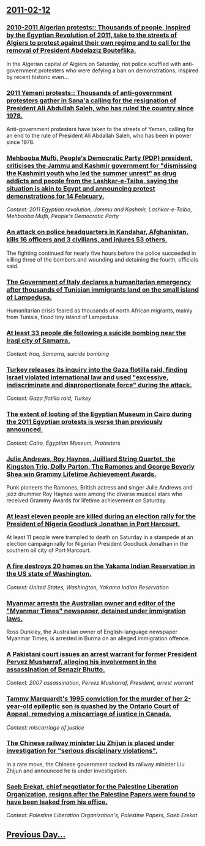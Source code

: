 ## [2011-02-12](/news/2011/02/12/index.md)

### [2010-2011 Algerian protests:: Thousands of people, inspired by the Egyptian Revolution of 2011, take to the streets of Algiers to protest against their own regime and to call for the removal of President Abdelaziz Bouteflika. ](/news/2011/02/12/2010-2011-algerian-protests-thousands-of-people-inspired-by-the-egyptian-revolution-of-2011-take-to-the-streets-of-algiers-to-protest.md)
In&#x20;the&#x20;Algerian&#x20;capital&#x20;of&#x20;Algiers&#x20;on&#x20;Saturday,&#x20;riot&#x20;police&#x20;scuffled&#x20;with&#x20;anti-government&#x20;protesters&#x20;who&#x20;were&#x20;defying&#x20;a&#x20;ban&#x20;on&#x20;demonstrations,&#x20;inspired&#x20;by&#x20;recent&#x20;historic&#x20;even...

### [2011 Yemeni protests:: Thousands of anti-government protesters gather in Sana'a calling for the resignation of President Ali Abdullah Saleh, who has ruled the country since 1978. ](/news/2011/02/12/2011-yemeni-protests-thousands-of-anti-government-protesters-gather-in-sana-a-calling-for-the-resignation-of-president-ali-abdullah-saleh.md)
Anti-government protesters have taken to the streets of Yemen, calling for an end to the rule of President Ali Abdallah Saleh, who has been in power since 1978.

### [Mehbooba Mufti, People's Democratic Party (PDP) president, criticises the Jammu and Kashmir government for "dismissing the Kashmiri youth who led the summer unrest" as drug addicts and people from the Lashkar-e-Taiba, saying the situation is akin to Egypt and announcing protest demonstrations for 14 February. ](/news/2011/02/12/mehbooba-mufti-people-s-democratic-party-pdp-president-criticises-the-jammu-and-kashmir-government-for-dismissing-the-kashmiri-youth-wh.md)
_Context: 2011 Egyptian revolution, Jammu and Kashmir, Lashkar-e-Taiba, Mehbooba Mufti, People's Democratic Party_

### [An attack on police headquarters in Kandahar, Afghanistan, kills 16 officers and 3 civilians, and injures 53 others.](/news/2011/02/12/an-attack-on-police-headquarters-in-kandahar-afghanistan-kills-16-officers-and-3-civilians-and-injures-53-others.md)
The fighting continued for nearly five hours before the police succeeded in killing three of the bombers and wounding and detaining the fourth, officials said.

### [The Government of Italy declares a humanitarian emergency after thousands of Tunisian immigrants land on the small island of Lampedusa. ](/news/2011/02/12/the-government-of-italy-declares-a-humanitarian-emergency-after-thousands-of-tunisian-immigrants-land-on-the-small-island-of-lampedusa.md)
Humanitarian crisis feared as thousands of north African migrants, mainly from Tunisia, flood tiny island of Lampedusa.

### [At least 33 people die following a suicide bombing near the Iraqi city of Samarra. ](/news/2011/02/12/at-least-33-people-die-following-a-suicide-bombing-near-the-iraqi-city-of-samarra.md)
_Context: Iraq, Samarra, suicide bombing_

### [Turkey releases its inquiry into the Gaza flotilla raid, finding Israel violated international law and used "excessive, indiscriminate and disproportionate force" during the attack. ](/news/2011/02/12/turkey-releases-its-inquiry-into-the-gaza-flotilla-raid-finding-israel-violated-international-law-and-used-excessive-indiscriminate-and-d.md)
_Context: Gaza flotilla raid, Turkey_

### [The extent of looting of the Egyptian Museum in Cairo during the 2011 Egyptian protests is worse than previously announced. ](/news/2011/02/12/the-extent-of-looting-of-the-egyptian-museum-in-cairo-during-the-2011-egyptian-protests-is-worse-than-previously-announced.md)
_Context: Cairo, Egyptian Museum, Protesters_

### [Julie Andrews, Roy Haynes, Juilliard String Quartet, the Kingston Trio, Dolly Parton, The Ramones and George Beverly Shea win Grammy Lifetime Achievement Awards. ](/news/2011/02/12/julie-andrews-roy-haynes-juilliard-string-quartet-the-kingston-trio-dolly-parton-the-ramones-and-george-beverly-shea-win-grammy-lifetim.md)
Punk pioneers the Ramones, British actress and singer Julie Andrews and jazz drummer Roy Haynes were among the diverse musical stars who received Grammy Awards for lifetime achievement on Saturday.

### [At least eleven people are killed during an election rally for the President of Nigeria Goodluck Jonathan in Port Harcourt. ](/news/2011/02/12/at-least-eleven-people-are-killed-during-an-election-rally-for-the-president-of-nigeria-goodluck-jonathan-in-port-harcourt.md)
At least 11 people were trampled to death on Saturday in a stampede at an election campaign rally for Nigerian President Goodluck Jonathan in the southern oil city of Port Harcourt.

### [A fire destroys 20 homes on the Yakama Indian Reservation in the US state of Washington. ](/news/2011/02/12/a-fire-destroys-20-homes-on-the-yakama-indian-reservation-in-the-us-state-of-washington.md)
_Context: United States, Washington, Yakama Indian Reservation_

### [Myanmar arrests the Australian owner and editor of the "Myanmar Times" newspaper, detained under immigration laws. ](/news/2011/02/12/myanmar-arrests-the-australian-owner-and-editor-of-the-myanmar-times-newspaper-detained-under-immigration-laws.md)
Ross Dunkley, the Australian owner of English-language newspaper Myanmar Times, is arrested in Burma on an alleged immigration offence.

### [A Pakistani court issues an arrest warrant for former President Pervez Musharraf, alleging his involvement in the assassination of Benazir Bhutto. ](/news/2011/02/12/a-pakistani-court-issues-an-arrest-warrant-for-former-president-pervez-musharraf-alleging-his-involvement-in-the-assassination-of-benazir-b.md)
_Context: 2007 assassination, Pervez Musharraf, President, arrest warrant_

### [Tammy Marquardt's 1995 conviction for the murder of her 2-year-old epileptic son is quashed by the Ontario Court of Appeal, remedying a miscarriage of justice in Canada. ](/news/2011/02/12/tammy-marquardt-s-1995-conviction-for-the-murder-of-her-2-year-old-epileptic-son-is-quashed-by-the-ontario-court-of-appeal-remedying-a-misc.md)
_Context: miscarriage of justice_

### [The Chinese railway minister Liu Zhijun is placed under investigation for "serious disciplinary violations". ](/news/2011/02/12/the-chinese-railway-minister-liu-zhijun-is-placed-under-investigation-for-serious-disciplinary-violations.md)
In a rare move, the Chinese government sacked its railway minister Liu Zhijun and announced he is under investigation.

### [Saeb Erekat, chief negotiator for the Palestine Liberation Organization, resigns after the Palestine Papers were found to have been leaked from his office. ](/news/2011/02/12/saeb-erekat-chief-negotiator-for-the-palestine-liberation-organization-resigns-after-the-palestine-papers-were-found-to-have-been-leaked-f.md)
_Context: Palestine Liberation Organization's, Palestine Papers, Saeb Erekat_

## [Previous Day...](/news/2011/02/11/index.md)


